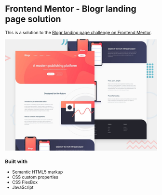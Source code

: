 # Frontend Mentor - Blogr landing page solution

This is a solution to the [Blogr landing page challenge on Frontend Mentor](https://www.frontendmentor.io/challenges/blogr-landing-page-EX2RLAApP).

![Design preview for Blogr landing page solution coding challenge](./images/desktop-preview.jpg)

### Built with
- Semantic HTML5 markup
- CSS custom properties
- CSS FlexBox
- JavaScript

